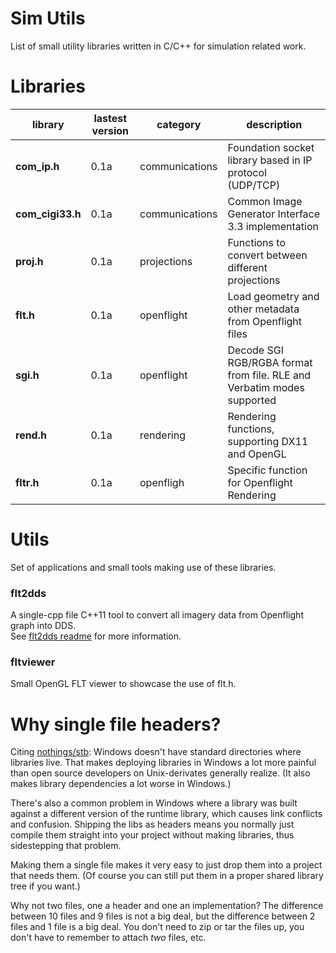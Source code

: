 # Sim Utils
List of small utility libraries written in C/C++ for simulation related work.

# Libraries

library    | lastest version | category | description
---------- | --------------- | ---------| ------------
**com_ip.h** | 0.1a | communications | Foundation socket library based in IP protocol (UDP/TCP)
**com_cigi33.h** | 0.1a | communications | Common Image Generator Interface 3.3 implementation
**proj.h** | 0.1a | projections | Functions to convert between different projections
**flt.h** | 0.1a | openflight | Load geometry and other metadata from Openflight files
**sgi.h** | 0.1a | openflight | Decode SGI RGB/RGBA format from file. RLE and Verbatim modes supported
**rend.h** | 0.1a | rendering | Rendering functions, supporting DX11 and OpenGL
**fltr.h** | 0.1a | openfligh | Specific function for Openflight Rendering

# Utils
Set of applications and small tools making use of these libraries.
### flt2dds
A single-cpp file C++11 tool to convert all imagery data from Openflight graph into DDS. <br/>
See <a href="https://github.com/gyakoo/simutils/tree/master/utils/flt2dds">flt2dds readme</a> for more information.

### fltviewer
Small OpenGL FLT viewer to showcase the use of flt.h.

# Why single file headers?

Citing <a href="https://github.com/nothings/stb/blob/master/README.md">nothings/stb</a>:
Windows doesn't have standard directories where libraries
live. That makes deploying libraries in Windows a lot more
painful than open source developers on Unix-derivates generally
realize. (It also makes library dependencies a lot worse in Windows.)

There's also a common problem in Windows where a library was built
against a different version of the runtime library, which causes
link conflicts and confusion. Shipping the libs as headers means
you normally just compile them straight into your project without
making libraries, thus sidestepping that problem.

Making them a single file makes it very easy to just
drop them into a project that needs them. (Of course you can
still put them in a proper shared library tree if you want.)

Why not two files, one a header and one an implementation?
The difference between 10 files and 9 files is not a big deal,
but the difference between 2 files and 1 file is a big deal.
You don't need to zip or tar the files up, you don't have to
remember to attach *two* files, etc.
